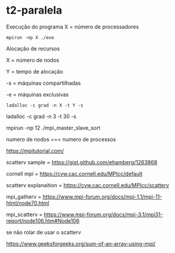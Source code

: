 # t2-paralela



Execução do programa
X = número de processadores

```
mpirun -np X ./exe
```

Alocação de recursos

X  = número de nodos

Y  = tempo de alocação

-s = máquinas compartilhadas

-e = máquinas exclusivas

```
ladalloc -c grad -n X -t Y -s
```

ladalloc -c grad -n 3 -t 30 -s

mpirun -np 12 ./mpi_master_slave_sort


numero de nodos === numero de processos


https://mpitutorial.com/

scatterv sample = https://gist.github.com/ehamberg/1263868

cornell mpi = https://cvw.cac.cornell.edu/MPIcc/default

scatterv explanaition = https://cvw.cac.cornell.edu/MPIcc/scatterv

mpi_gatherv = https://www.mpi-forum.org/docs/mpi-1.1/mpi-11-html/node70.html

mpi_scatterv = https://www.mpi-forum.org/docs/mpi-3.1/mpi31-report/node106.htm#Node106


se não rolar de usar o scatterv

https://www.geeksforgeeks.org/sum-of-an-array-using-mpi/